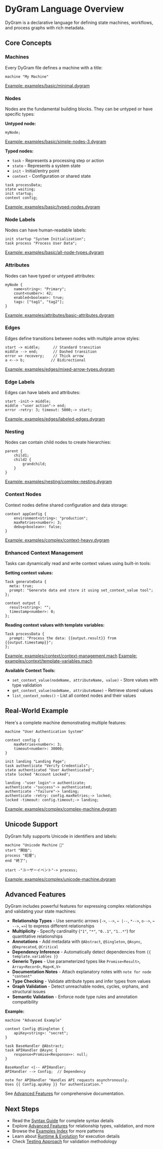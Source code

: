 # DyGram Language Overview


DyGram is a declarative language for defining state machines, workflows, and process graphs with rich metadata.

## Core Concepts

### Machines
Every DyGram file defines a machine with a title:

```dygram
machine "My Machine"
```

[Example: examples/basic/minimal.dygram](../examples/basic/minimal.dygram)

### Nodes
Nodes are the fundamental building blocks. They can be untyped or have specific types:

**Untyped node:**

```dygram
myNode;
```

[Example: examples/basic/simple-nodes-3.dygram](../examples/basic/simple-nodes-3.dygram)

**Typed nodes:**
- `task` - Represents a processing step or action
- `state` - Represents a system state
- `init` - Initial/entry point
- `context` - Configuration or shared state

```dygram
task processData;
state waiting;
init startup;
context config;
```

[Example: examples/basic/typed-nodes.dygram](../examples/basic/typed-nodes.dygram)

### Node Labels
Nodes can have human-readable labels:

```dygram
init startup "System Initialization";
task process "Process User Data";
```

[Example: examples/basic/all-node-types.dygram](../examples/basic/all-node-types.dygram)

### Attributes
Nodes can have typed or untyped attributes:

```dygram
myNode {
    name<string>: "Primary";
    count<number>: 42;
    enabled<boolean>: true;
    tags: ["tag1", "tag2"];
}
```

[Example: examples/attributes/basic-attributes.dygram](../examples/attributes/basic-attributes.dygram)

### Edges
Edges define transitions between nodes with multiple arrow styles:

```dygram
start -> middle;      // Standard transition
middle --> end;       // Dashed transition
error => recovery;    // Thick arrow
a <--> b;            // Bidirectional
```

[Example: examples/edges/mixed-arrow-types.dygram](../examples/edges/mixed-arrow-types.dygram)

### Edge Labels
Edges can have labels and attributes:

```dygram
start -init-> middle;
middle -"user action"-> end;
error -retry: 3; timeout: 5000;-> start;
```

[Example: examples/edges/labeled-edges.dygram](../examples/edges/labeled-edges.dygram)

### Nesting
Nodes can contain child nodes to create hierarchies:

```dygram
parent {
    child1;
    child2 {
        grandchild;
    }
}
```

[Example: examples/nesting/complex-nesting.dygram](../examples/nesting/complex-nesting.dygram)

### Context Nodes
Context nodes define shared configuration and data storage:

```dygram
context appConfig {
    environment<string>: "production";
    maxRetries<number>: 3;
    debug<boolean>: false;
}
```

[Example: examples/complex/context-heavy.dygram](../examples/complex/context-heavy.dygram)

### Enhanced Context Management
Tasks can dynamically read and write context values using built-in tools:

**Setting context values:**

```dygram
Task generateData {
  meta: true;
  prompt: "Generate data and store it using set_context_value tool";
};

context output {
  result<string>: "";
  timestamp<number>: 0;
};
```

**Reading context values with template variables:**

```dygram
Task processData {
  prompt: "Process the data: {{output.result}} from {{output.timestamp}}";
};
```

[Example: examples/context/context-management.mach](../examples/context/context-management.mach)
[Example: examples/context/template-variables.mach](../examples/context/template-variables.mach)

**Available Context Tools:**
- `set_context_value(nodeName, attributeName, value)` - Store values with type validation
- `get_context_value(nodeName, attributeName)` - Retrieve stored values
- `list_context_nodes()` - List all context nodes and their values

## Real-World Example

Here's a complete machine demonstrating multiple features:

```dygram
machine "User Authentication System"

context config {
    maxRetries<number>: 3;
    timeout<number>: 30000;
}

init landing "Landing Page";
task authenticate "Verify Credentials";
state authenticated "User Authenticated";
state locked "Account Locked";

landing -"user login"-> authenticate;
authenticate -"success"-> authenticated;
authenticate -"failure"-> landing;
authenticate -retry: config.maxRetries;-> locked;
locked -timeout: config.timeout;-> landing;
```

[Example: examples/complex/complex-machine.dygram](../examples/complex/complex-machine.dygram)

## Unicode Support

DyGram fully supports Unicode in identifiers and labels:

```dygram
machine "Unicode Machine 🔄"
start "開始";
process "処理";
end "終了";

start -"ユーザーイベント"-> process;
```

[Example: examples/complex/unicode-machine.dygram](../examples/complex/unicode-machine.dygram)

## Advanced Features

DyGram includes powerful features for expressing complex relationships and validating your state machines:

- **Relationship Types** - Use semantic arrows (`->`, `-->`, `← |--`, `*-->`, `o-->`, `← -->`, `=>`) to express different relationships
- **Multiplicity** - Specify cardinality (`"1"`, `"*"`, `"0..1"`, `"1..*"`) for quantitative relationships
- **Annotations** - Add metadata with `@Abstract`, `@Singleton`, `@Async`, `@Deprecated`, `@Critical`
- **Dependency Inference** - Automatically detect dependencies from `{{ template.variables }}`
- **Generic Types** - Use parameterized types like `Promise<Result>`, `Array<Record>`, `Map<K,V>`
- **Documentation Notes** - Attach explanatory notes with `note for node "content"`
- **Type Checking** - Validate attribute types and infer types from values
- **Graph Validation** - Detect unreachable nodes, cycles, orphans, and structural issues
- **Semantic Validation** - Enforce node type rules and annotation compatibility

**Example:**

```dygram
machine "Advanced Example"

context Config @Singleton {
    apiKey<string>: "secret";
}

task BaseHandler @Abstract;
task APIHandler @Async {
    response<Promise<Response>>: null;
}

BaseHandler <|-- APIHandler;
APIHandler --> Config;  // Dependency

note for APIHandler "Handles API requests asynchronously.
Uses {{ Config.apiKey }} for authentication."
```

See [Advanced Features](advanced-features.html) for comprehensive documentation.

## Next Steps

- Read the [Syntax Guide](syntax-guide.html) for complete syntax details
- Explore [Advanced Features](advanced-features.html) for relationship types, validation, and more
- Browse the [Examples Index](examples-index.html) for more patterns
- Learn about [Runtime & Evolution](runtime-and-evolution.html) for execution details
- Check [Testing Approach](testing-approach.html) for validation methodology

